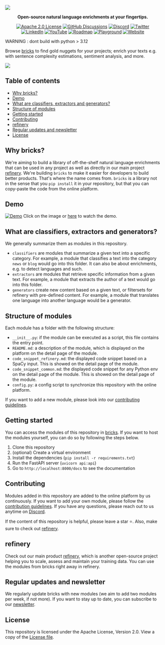 ![](images/identifier.svg)

<p align="center">
    <b>Open-source natural language enrichments at your fingertips.</b>
</p>

<p align=center>
    <a href="https://github.com/code-kern-ai/refinery/blob/master/LICENSE"><img src="https://img.shields.io/badge/License-Apache%202.0-success" alt="Apache 2.0 License"></a>
    <a href="https://github.com/code-kern-ai/bricks/discussions"><img src="https://img.shields.io/badge/Discussions-gray.svg?logo=github" alt="GitHub Discussions"></a>
    <a href="https://discord.gg/qf4rGCEphW"><img src="https://img.shields.io/badge/Discord-gray.svg?logo=discord" alt="Discord"></a>
    <a href="https://twitter.com/MeetKern"><img src="https://img.shields.io/badge/Twitter-white.svg?logo=twitter" alt="Twitter"></a>
    <a href="https://www.linkedin.com/company/kern-ai"><img src="https://img.shields.io/badge/LinkedIn-0A66C2.svg?logo=linkedin" alt="LinkedIn"></a>
    <a href="https://www.youtube.com/channel/UCru-6X24b76TRsL6KWMFEFg"><img src="https://img.shields.io/badge/YouTube-FF0000.svg?logo=youtube" alt="YouTube"></a>
    <a href="https://github.com/orgs/code-kern-ai/projects/7"><img src="https://img.shields.io/badge/Roadmap-yellow.svg" alt="Roadmap"></a>
    <a href="https://demo.kern.ai/"><img src="https://img.shields.io/badge/Demo-white.svg" alt="Playground"></a>
    <a href="https://bricks.kern.ai/"><img src="https://img.shields.io/badge/Web-white.svg" alt="Website"></a>
</p>

WARNING : dont build with python > 3.12

Browse [bricks](https://bricks.kern.ai) to find gold nuggets for your projects; enrich your texts e.g. with sentence complexity estimations, sentiment analysis, and more.

![](images/hero.svg)

## Table of contents
- [Why bricks?](#why-bricks)
- [Demo](#demo)
- [What are classifiers, extractors and generators?](#what-are-classifiers-extractors-and-generators)
- [Structure of modules](#structure-of-modules)
- [Getting started](#getting-started)
- [Contributing](#contributing)
- [refinery](#refinery)
- [Regular updates and newsletter](#regular-updates-and-newsletter)
- [License](#license)

## Why bricks?
We're aiming to build a library of off-the-shelf natural language enrichments that can be used in any project as well as directly in our main project [refinery](https://github.com/code-kern-ai/refinery). We're building `bricks` to make it easier for developers to build better products. That's where the name comes from. `bricks` is a library not in the sense that you `pip install` it in your repository, but that you can copy-paste the code from the online platform. 

## Demo
[![Demo](images/thumbnail-bricks.png)](https://www.youtube.com/watch?v=Wcbdwwr5AI8&ab_channel=KernAI)
Click on the image or [here](https://www.youtube.com/watch?v=Wcbdwwr5AI8&ab_channel=KernAI) to watch the demo.


## What are classifiers, extractors and generators?
We generally summarize them as modules in this repository.
- `classifiers` are modules that summarize a given text into a specific category. For example, a module that classifies a text into the category `news` or `blog` would go into this folder. It can also be about enrichments, e.g. to detect languages and such.
- `extractors` are modules that retrieve specific information from a given text. For example, a module that extracts the author of a text would go into this folder.
- `generators` create new content based on a given text, or filtersets for refinery with pre-defined content. For example, a module that translates one language into another language would be a generator.

## Structure of modules
Each module has a folder with the following structure:
- `__init__.py`: if the module can be executed as a script, this file contains the entry point.
- `README.md`: a description of the module, which is displayed on the platform on the detail page of the module.
- `code_snippet_refinery.md`: the displayed code snippet based on a SpaCy input. This is showed on the detail page of the module.
- `code_snippet_common.md`: the displayed code snippet for any Python env on the detail page of the module.  This is showed on the detail page of the module.
- `config.py`: a config script to synchronize this repository with the online platform.

If you want to add a new module, please look into our [contributing guidelines](#contributing).

## Getting started
You can access the modules of this repository in [bricks](https://bricks.kern.ai). If you want to host the modules yourself, you can do so by following the steps below.

1. Clone this repository
2. (optional) Create a virtual environment
3. Install the dependencies (`pip install -r requirements.txt`)
4. Run the FastAPI server (`uvicorn api:api`)
5. Go to `http://localhost:8000/docs` to see the documentation

## Contributing
Modules added in this repository are added to the online platform by us continuously. If you want to add your own module, please follow the [contribution guidelines](CONTRIBUTING.md). If you have any questions, please reach out to us anytime on [Discord](https://discord.gg/qf4rGCEphW).

If the content of this repository is helpful, please leave a star ⭐️. Also, make sure to check out [refinery](#refinery).

## refinery
Check out our main product [refinery](https://github.com/code-kern-ai/refinery), which is another open-source project helping you to scale, assess and maintain your training data. You can use the modules from bricks right away in refinery.

## Regular updates and newsletter
We regularly update bricks with new modules (we aim to add two modules per week, if not more). If you want to stay up to date, you can subscribe to our [newsletter](https://www.kern.ai/#email-address).

## License
This repository is licensed under the Apache License, Version 2.0. View a copy of the [License file](LICENSE).
